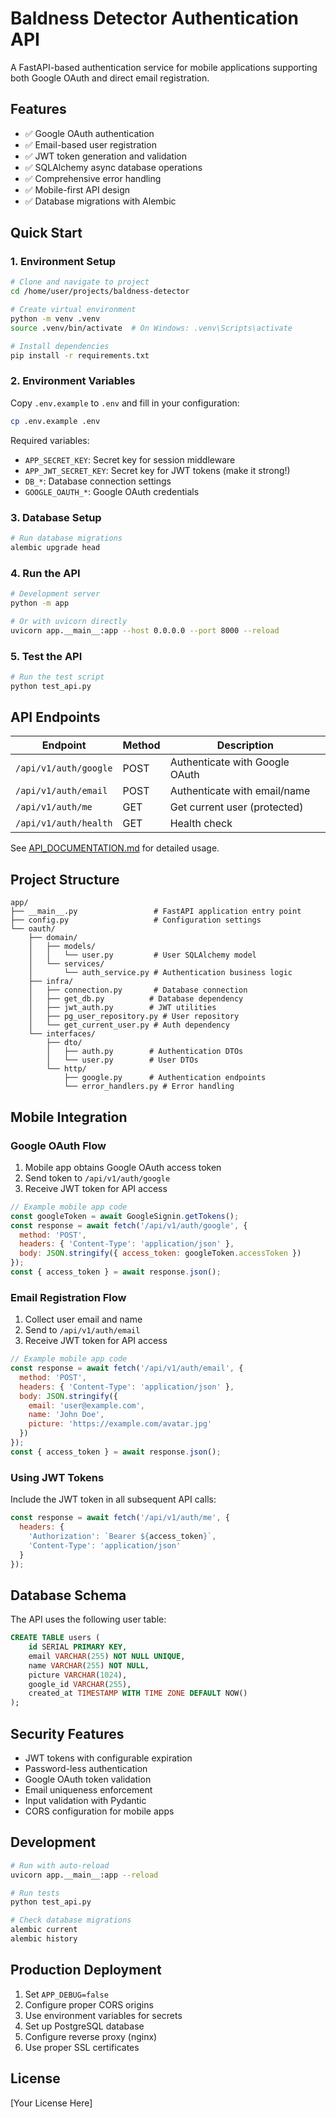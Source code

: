 # Baldness Detector Authentication API

A FastAPI-based authentication service for mobile applications supporting both Google OAuth and direct email registration.

## Features

- ✅ Google OAuth authentication
- ✅ Email-based user registration
- ✅ JWT token generation and validation
- ✅ SQLAlchemy async database operations
- ✅ Comprehensive error handling
- ✅ Mobile-first API design
- ✅ Database migrations with Alembic

## Quick Start

### 1. Environment Setup

```bash
# Clone and navigate to project
cd /home/user/projects/baldness-detector

# Create virtual environment
python -m venv .venv
source .venv/bin/activate  # On Windows: .venv\Scripts\activate

# Install dependencies
pip install -r requirements.txt
```

### 2. Environment Variables

Copy `.env.example` to `.env` and fill in your configuration:

```bash
cp .env.example .env
```

Required variables:
- `APP_SECRET_KEY`: Secret key for session middleware
- `APP_JWT_SECRET_KEY`: Secret key for JWT tokens (make it strong!)
- `DB_*`: Database connection settings
- `GOOGLE_OAUTH_*`: Google OAuth credentials

### 3. Database Setup

```bash
# Run database migrations
alembic upgrade head
```

### 4. Run the API

```bash
# Development server
python -m app

# Or with uvicorn directly
uvicorn app.__main__:app --host 0.0.0.0 --port 8000 --reload
```

### 5. Test the API

```bash
# Run the test script
python test_api.py
```

## API Endpoints

| Endpoint | Method | Description |
|----------|--------|-------------|
| `/api/v1/auth/google` | POST | Authenticate with Google OAuth |
| `/api/v1/auth/email` | POST | Authenticate with email/name |
| `/api/v1/auth/me` | GET | Get current user (protected) |
| `/api/v1/auth/health` | GET | Health check |

See [API_DOCUMENTATION.md](./API_DOCUMENTATION.md) for detailed usage.

## Project Structure

```
app/
├── __main__.py                 # FastAPI application entry point
├── config.py                   # Configuration settings
└── oauth/
    ├── domain/
    │   ├── models/
    │   │   └── user.py         # User SQLAlchemy model
    │   └── services/
    │       └── auth_service.py # Authentication business logic
    ├── infra/
    │   ├── connection.py       # Database connection
    │   ├── get_db.py          # Database dependency
    │   ├── jwt_auth.py        # JWT utilities
    │   ├── pg_user_repository.py # User repository
    │   └── get_current_user.py # Auth dependency
    └── interfaces/
        ├── dto/
        │   ├── auth.py        # Authentication DTOs
        │   └── user.py        # User DTOs
        └── http/
            ├── google.py      # Authentication endpoints
            └── error_handlers.py # Error handling
```

## Mobile Integration

### Google OAuth Flow

1. Mobile app obtains Google OAuth access token
2. Send token to `/api/v1/auth/google`
3. Receive JWT token for API access

```javascript
// Example mobile app code
const googleToken = await GoogleSignin.getTokens();
const response = await fetch('/api/v1/auth/google', {
  method: 'POST',
  headers: { 'Content-Type': 'application/json' },
  body: JSON.stringify({ access_token: googleToken.accessToken })
});
const { access_token } = await response.json();
```

### Email Registration Flow

1. Collect user email and name
2. Send to `/api/v1/auth/email`
3. Receive JWT token for API access

```javascript
// Example mobile app code
const response = await fetch('/api/v1/auth/email', {
  method: 'POST',
  headers: { 'Content-Type': 'application/json' },
  body: JSON.stringify({
    email: 'user@example.com',
    name: 'John Doe',
    picture: 'https://example.com/avatar.jpg'
  })
});
const { access_token } = await response.json();
```

### Using JWT Tokens

Include the JWT token in all subsequent API calls:

```javascript
const response = await fetch('/api/v1/auth/me', {
  headers: {
    'Authorization': `Bearer ${access_token}`,
    'Content-Type': 'application/json'
  }
});
```

## Database Schema

The API uses the following user table:

```sql
CREATE TABLE users (
    id SERIAL PRIMARY KEY,
    email VARCHAR(255) NOT NULL UNIQUE,
    name VARCHAR(255) NOT NULL,
    picture VARCHAR(1024),
    google_id VARCHAR(255),
    created_at TIMESTAMP WITH TIME ZONE DEFAULT NOW()
);
```

## Security Features

- JWT tokens with configurable expiration
- Password-less authentication
- Google OAuth token validation
- Email uniqueness enforcement
- Input validation with Pydantic
- CORS configuration for mobile apps

## Development

```bash
# Run with auto-reload
uvicorn app.__main__:app --reload

# Run tests
python test_api.py

# Check database migrations
alembic current
alembic history
```

## Production Deployment

1. Set `APP_DEBUG=false`
2. Configure proper CORS origins
3. Use environment variables for secrets
4. Set up PostgreSQL database
5. Configure reverse proxy (nginx)
6. Use proper SSL certificates

## License

[Your License Here]
